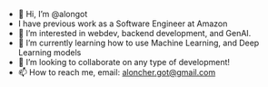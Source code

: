 - 👋 Hi, I’m @alongot
- I have previous work as a Software Engineer at Amazon
- 👀 I’m interested in webdev, backend development, and GenAI.
- 🌱 I’m currently learning how to use Machine Learning, and Deep Learning models
- 💞️ I’m looking to collaborate on any type of development!
- 📫 How to reach me, email: aloncher.got@gmail.com

<!---
alongot/alongot is a ✨ special ✨ repository because its `README.md` (this file) appears on your GitHub profile.
You can click the Preview link to take a look at your changes.
--->
